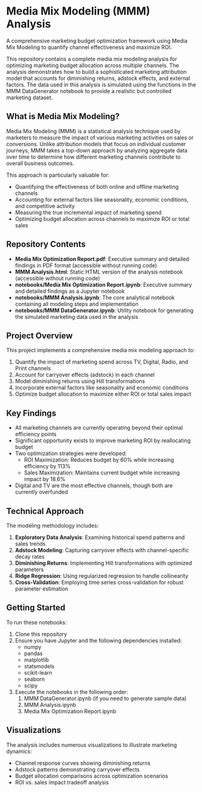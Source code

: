 # Media Mix Modeling (MMM) Analysis

A comprehensive marketing budget optimization framework using Media Mix Modeling to quantify channel effectiveness and maximize ROI.

This repository contains a complete media mix modeling analysis for optimizing marketing budget allocation across multiple channels. The analysis demonstrates how to build a sophisticated marketing attribution model that accounts for diminishing returns, adstock effects, and external factors. The data used in this analysis is simulated using the functions in the MMM DataGenerator notebook to provide a realistic but controlled marketing dataset.

## What is Media Mix Modeling?

Media Mix Modeling (MMM) is a statistical analysis technique used by marketers to measure the impact of various marketing activities on sales or conversions. Unlike attribution models that focus on individual customer journeys, MMM takes a top-down approach by analyzing aggregate data over time to determine how different marketing channels contribute to overall business outcomes. 

This approach is particularly valuable for:
- Quantifying the effectiveness of both online and offline marketing channels
- Accounting for external factors like seasonality, economic conditions, and competitive activity
- Measuring the true incremental impact of marketing spend
- Optimizing budget allocation across channels to maximize ROI or total sales

## Repository Contents

- **Media Mix Optimization Report.pdf**: Executive summary and detailed findings in PDF format (accessible without running code)
- **MMM Analysis.html**: Static HTML version of the analysis notebook (accessible without running code)
- **notebooks/Media Mix Optimization Report.ipynb**: Executive summary and detailed findings as a Jupyter notebook
- **notebooks/MMM Analysis.ipynb**: The core analytical notebook containing all modeling steps and implementation
- **notebooks/MMM DataGenerator.ipynb**: Utility notebook for generating the simulated marketing data used in the analysis

## Project Overview

This project implements a comprehensive media mix modeling approach to:

1. Quantify the impact of marketing spend across TV, Digital, Radio, and Print channels
2. Account for carryover effects (adstock) in each channel
3. Model diminishing returns using Hill transformations
4. Incorporate external factors like seasonality and economic conditions
5. Optimize budget allocation to maximize either ROI or total sales impact

## Key Findings

- All marketing channels are currently operating beyond their optimal efficiency points
- Significant opportunity exists to improve marketing ROI by reallocating budget
- Two optimization strategies were developed:
  - ROI Maximization: Reduces budget by 60% while increasing efficiency by 113%
  - Sales Maximization: Maintains current budget while increasing impact by 18.6%
- Digital and TV are the most effective channels, though both are currently overfunded

## Technical Approach

The modeling methodology includes:

1. **Exploratory Data Analysis**: Examining historical spend patterns and sales trends
2. **Adstock Modeling**: Capturing carryover effects with channel-specific decay rates
3. **Diminishing Returns**: Implementing Hill transformations with optimized parameters
4. **Ridge Regression**: Using regularized regression to handle collinearity
5. **Cross-Validation**: Employing time series cross-validation for robust parameter estimation

## Getting Started

To run these notebooks:

1. Clone this repository
2. Ensure you have Jupyter and the following dependencies installed:
   - numpy
   - pandas 
   - matplotlib
   - statsmodels
   - scikit-learn
   - seaborn
   - scipy
3. Execute the notebooks in the following order:
   1. MMM DataGenerator.ipynb (if you need to generate sample data)
   2. MMM Analysis.ipynb
   3. Media Mix Optimization Report.ipynb

## Visualizations

The analysis includes numerous visualizations to illustrate marketing dynamics:
- Channel response curves showing diminishing returns
- Adstock patterns demonstrating carryover effects
- Budget allocation comparisons across optimization scenarios
- ROI vs. sales impact tradeoff analysis

